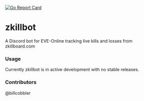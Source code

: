 [![Go Report Card](https://goreportcard.com/badge/github.com/andytsnowden/zkillbot)](https://goreportcard.com/report/github.com/andytsnowden/zkillbot)

# zkillbot
A Discord bot for EVE-Online tracking live kills and losses from zkillboard.com

### Usage

Currently zkillbot is in active development with no stable releases.

### Contributors
@billcobbler
